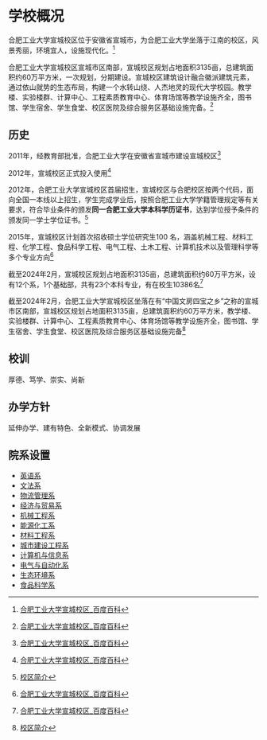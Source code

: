 # 学校概况

合肥工业大学宣城校区位于安徽省宣城市，为合肥工业大学坐落于江南的校区，风景秀丽，环境宜人，设施现代化。[^1]

合肥工业大学宣城校区宣城市区南部，宣城校区规划占地面积3135亩，总建筑面积约60万平方米，一次规划，分期建设。宣城校区建筑设计融合徽派建筑元素，通过依山就势的生态布局，构建一个水转山绕、人杰地灵的现代大学校园。教学楼、实验楼群、计算中心、工程素质教育中心、体育场馆等教学设施齐全，图书馆、学生宿舍、学生食堂、校区医院及综合服务区基础设施完备。[^1]

## 历史

2011年，经教育部批准，合肥工业大学在安徽省宣城市建设宣城校区[^1]

2012年，宣城校区正式投入使用[^1]

2012年，合肥工业大学宣城校区首届招生，宣城校区与合肥校区按两个代码，面向全国一本线以上招生，学生完成学业后，按照合肥工业大学学籍管理规定等有关要求，符合毕业条件的颁发**同一合肥工业大学本科学历证书**，达到学位授予条件的颁发同一学士学位证书。[^2]

2015年，宣城校区计划首次招收硕士学位研究生100 名，涵盖机械工程、材料工程、化学工程、食品科学工程、电气工程、土木工程、计算机技术以及管理科学等多个专业方向[^1]

截至2024年2月，宣城校区规划占地面积3135亩，总建筑面积约60万平方米，设有12个系，1个基础部，共有23个本科专业，有在校生10386名[^1]

截至2024年2月，合肥工业大学宣城校区坐落在有“中国文房四宝之乡”之称的宣城市区南部，宣城校区规划占地面积3135亩，总建筑面积约60万平方米，教学楼、实验楼群、计算中心、工程素质教育中心、体育场馆等教学设施齐全，图书馆、学生宿舍、学生食堂、校区医院及综合服务区基础设施完备[^2]

## 校训

厚德、笃学、崇实、尚新

## 办学方针

延伸办学、建有特色、全新模式、协调发展

## 院系设置

- [英语系](http://wgyxy.hfut.edu.cn/)
- [文法系](http://wfxy.hfut.edu.cn/)
- [物流管理系](http://som.hfut.edu.cn/)
- [经济与贸易系](http://jjxy.hfut.edu.cn/)
- [机械工程系](http://jxxy.hfut.edu.cn/)
- [能源化工系](http://hgxy.hfut.edu.cn/)
- [材料工程系](http://mse.hfut.edu.cn/)
- [城市建设工程系](http://civil.hfut.edu.cn/)
- [计算机与信息系](http://ci.hfut.edu.cn/)
- [电气与自动化系](http://ea.hfut.edu.cn/)
- [生态环境系](http://geoscience.hfut.edu.cn/)
- [食品科学系](http://spysw.hfut.edu.cn/)

[^1]: [合肥工业大学宣城校区_百度百科](https://baike.baidu.com/item/%E5%90%88%E8%82%A5%E5%B7%A5%E4%B8%9A%E5%A4%A7%E5%AD%A6%E5%AE%A3%E5%9F%8E%E6%A0%A1%E5%8C%BA/5010408)
[^2]: [校区简介](https://xc.hfut.edu.cn/1981/)
